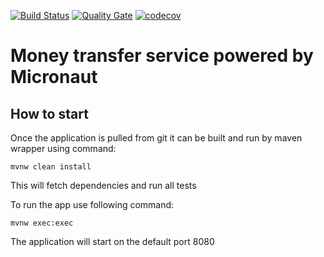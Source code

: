 [![Build Status](https://travis-ci.org/DmitriiSerikov/money-transfer-service.svg?branch=master)](https://travis-ci.org/DmitriiSerikov/money-transfer-service)
[![Quality Gate](https://sonarcloud.io/api/project_badges/measure?project=com.github.example%3Amoney-transfer-service&metric=alert_status)](https://sonarcloud.io/dashboard/index/com.github.example%3Amoney-transfer-service)
[![codecov](https://codecov.io/gh/DmitriiSerikov/money-transfer-service/branch/master/graph/badge.svg)](https://codecov.io/gh/DmitriiSerikov/money-transfer-service)

# Money transfer service powered by Micronaut

## How to start

Once the application is pulled from git it can be built and run by maven wrapper using command:

    mvnw clean install

This will fetch dependencies and run all tests

To run the app use following command:

    mvnw exec:exec

The application will start on the default port 8080

